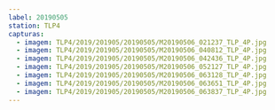 ```yaml
---
label: 20190505
station: TLP4
capturas:
  - imagem: TLP4/2019/201905/20190505/M20190506_021237_TLP_4P.jpg
  - imagem: TLP4/2019/201905/20190505/M20190506_040812_TLP_4P.jpg
  - imagem: TLP4/2019/201905/20190505/M20190506_042436_TLP_4P.jpg
  - imagem: TLP4/2019/201905/20190505/M20190506_052127_TLP_4P.jpg
  - imagem: TLP4/2019/201905/20190505/M20190506_063128_TLP_4P.jpg
  - imagem: TLP4/2019/201905/20190505/M20190506_063651_TLP_4P.jpg
  - imagem: TLP4/2019/201905/20190505/M20190506_063837_TLP_4P.jpg
---
```

